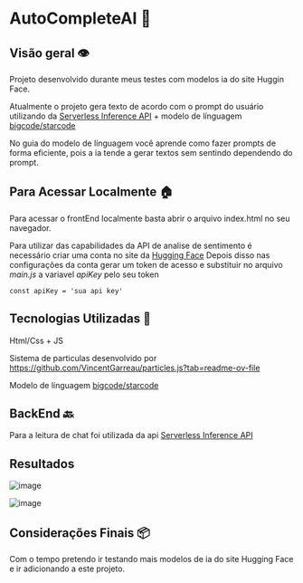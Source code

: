 # AutoCompleteAI 🤖​

## Visão geral 👁️​
Projeto desenvolvido durante meus testes com modelos ia do site Huggin Face.

Atualmente o projeto gera texto de acordo com o prompt do usuário utilizando da [Serverless Inference API](https://huggingface.co/docs/api-inference/index) + modelo de línguagem [bigcode/starcode](https://huggingface.co/bigcode/starcoder2-3b)

No guia do modelo de línguagem você aprende como fazer prompts de forma eficiente, pois a ia tende a gerar textos sem sentindo dependendo do prompt.
## Para Acessar Localmente 🏠​
Para acessar o frontEnd localmente basta abrir o arquivo index.html no seu navegador.

Para utilizar das capabilidades da API de analise de sentimento é necessário criar uma conta no site da [Hugging Face](https://huggingface.co/) Depois disso nas configurações da conta gerar um token de acesso e substituir no arquivo *main.js* a variavel *apiKey* pelo seu token
````
const apiKey = 'sua api key'
````

## Tecnologias Utilizadas​ 🤖​
Html/Css + JS

Sistema de particulas desenvolvido por https://github.com/VincentGarreau/particles.js?tab=readme-ov-file

Modelo de línguagem [bigcode/starcode](https://huggingface.co/bigcode/starcoder2-3b)


## BackEnd 🔙​
Para a leitura de chat foi utilizada da api [Serverless Inference API](https://huggingface.co/docs/api-inference/index)

## Resultados
![image](https://github.com/user-attachments/assets/8d36c4ed-9ab8-4c06-b105-de24a0ddadf2)


![image](https://github.com/user-attachments/assets/e7341d08-9b0a-4ab3-b476-9d0eecce680f)


## Considerações Finais 📦​
Com o tempo pretendo ir testando mais modelos de ia do site Hugging Face e ir adicionando a este projeto.

